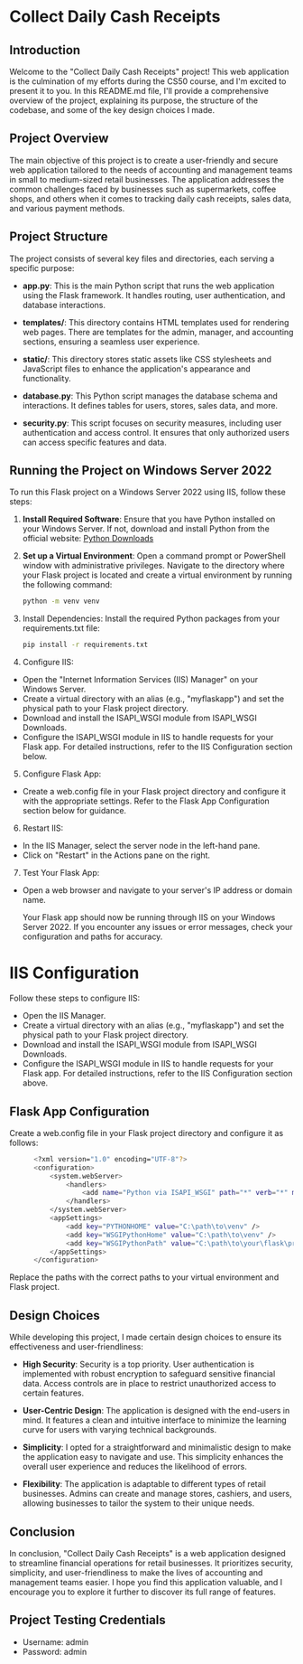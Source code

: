 # Collect Daily Cash Receipts

## Introduction

Welcome to the "Collect Daily Cash Receipts" project! This web application is the culmination of my efforts during the CS50 course, and I'm excited to present it to you. In this README.md file, I'll provide a comprehensive overview of the project, explaining its purpose, the structure of the codebase, and some of the key design choices I made.

## Project Overview

The main objective of this project is to create a user-friendly and secure web application tailored to the needs of accounting and management teams in small to medium-sized retail businesses. The application addresses the common challenges faced by businesses such as supermarkets, coffee shops, and others when it comes to tracking daily cash receipts, sales data, and various payment methods. 

## Project Structure

The project consists of several key files and directories, each serving a specific purpose:

- **app.py**: This is the main Python script that runs the web application using the Flask framework. It handles routing, user authentication, and database interactions.

- **templates/**: This directory contains HTML templates used for rendering web pages. There are templates for the admin, manager, and accounting sections, ensuring a seamless user experience.

- **static/**: This directory stores static assets like CSS stylesheets and JavaScript files to enhance the application's appearance and functionality.

- **database.py**: This Python script manages the database schema and interactions. It defines tables for users, stores, sales data, and more.

- **security.py**: This script focuses on security measures, including user authentication and access control. It ensures that only authorized users can access specific features and data.

## Running the Project on Windows Server 2022

To run this Flask project on a Windows Server 2022 using IIS, follow these steps:

1. **Install Required Software**: Ensure that you have Python installed on your Windows Server. If not, download and install Python from the official website: [Python Downloads](https://www.python.org/downloads/windows/)

2. **Set up a Virtual Environment**: Open a command prompt or PowerShell window with administrative privileges. Navigate to the directory where your Flask project is located and create a virtual environment by running the following command:

   ```bash
   python -m venv venv

3. Install Dependencies: Install the required Python packages from your requirements.txt file:

   ```bash
   pip install -r requirements.txt

4. Configure IIS:

- Open the "Internet Information Services (IIS) Manager" on your Windows Server.
- Create a virtual directory with an alias (e.g., "myflaskapp") and set the physical path to your Flask project directory.
- Download and install the ISAPI_WSGI module from ISAPI_WSGI Downloads.
- Configure the ISAPI_WSGI module in IIS to handle requests for your Flask app. For detailed instructions, refer to the IIS Configuration section below.
 
5. Configure Flask App:

- Create a web.config file in your Flask project directory and configure it with the appropriate settings. Refer to the Flask App Configuration section below for guidance.

6. Restart IIS:

- In the IIS Manager, select the server node in the left-hand pane.
- Click on "Restart" in the Actions pane on the right.

7. Test Your Flask App:

- Open a web browser and navigate to your server's IP address or domain name.

   Your Flask app should now be running through IIS on your Windows Server 2022. If you encounter any issues or error messages, check your configuration and paths for accuracy.

# IIS Configuration

Follow these steps to configure IIS:

- Open the IIS Manager.
- Create a virtual directory with an alias (e.g., "myflaskapp") and set the physical path to your Flask project directory.
- Download and install the ISAPI_WSGI module from ISAPI_WSGI Downloads.
- Configure the ISAPI_WSGI module in IIS to handle requests for your Flask app. For detailed instructions, refer to the IIS Configuration section above.

## Flask App Configuration
Create a web.config file in your Flask project directory and configure it as follows:
```bash
      <?xml version="1.0" encoding="UTF-8"?>
      <configuration>
          <system.webServer>
              <handlers>
                  <add name="Python via ISAPI_WSGI" path="*" verb="*" modules="IsapiModule" scriptProcessor="C:\path\to\isapi-wsgi.dll" resourceType="Unspecified" requireAccess="Script"/>
              </handlers>
          </system.webServer>
          <appSettings>
              <add key="PYTHONHOME" value="C:\path\to\venv" />
              <add key="WSGIPythonHome" value="C:\path\to\venv" />
              <add key="WSGIPythonPath" value="C:\path\to\your\flask\project;C:\path\to\your\flask\project\venv\Lib\site-packages" />
          </appSettings>
      </configuration>
```
Replace the paths with the correct paths to your virtual environment and Flask project.

## Design Choices
While developing this project, I made certain design choices to ensure its effectiveness and user-friendliness:

- **High Security**: Security is a top priority. User authentication is implemented with robust encryption to safeguard sensitive financial data. Access controls are in place to restrict unauthorized access to certain features.

- **User-Centric Design**: The application is designed with the end-users in mind. It features a clean and intuitive interface to minimize the learning curve for users with varying technical backgrounds.

- **Simplicity**: I opted for a straightforward and minimalistic design to make the application easy to navigate and use. This simplicity enhances the overall user experience and reduces the likelihood of errors.

- **Flexibility**: The application is adaptable to different types of retail businesses. Admins can create and manage stores, cashiers, and users, allowing businesses to tailor the system to their unique needs.

## Conclusion

In conclusion, "Collect Daily Cash Receipts" is a web application designed to streamline financial operations for retail businesses. It prioritizes security, simplicity, and user-friendliness to make the lives of accounting and management teams easier. I hope you find this application valuable, and I encourage you to explore it further to discover its full range of features.

## Project Testing Credentials
- Username: admin
- Password: admin
